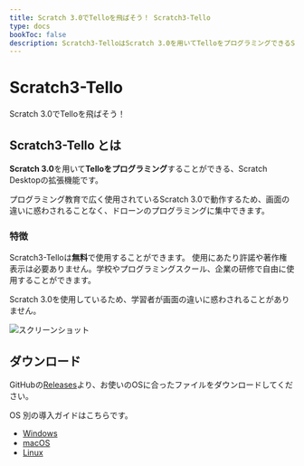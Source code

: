 ```yaml
---
title: Scratch 3.0でTelloを飛ばそう！ Scratch3-Tello
type: docs
bookToc: false
description: Scratch3-TelloはScratch 3.0を用いてTelloをプログラミングできるScratch Desktopの拡張機能です。
---
```


# Scratch3-Tello
Scratch 3.0でTelloを飛ばそう！

## Scratch3-Tello とは
**Scratch 3.0**を用いて**Telloをプログラミング**することができる、Scratch Desktopの拡張機能です。

プログラミング教育で広く使用されているScratch 3.0で動作するため、画面の違いに惑わされることなく、ドローンのプログラミングに集中できます。

### 特徴
Scratch3-Telloは**無料**で使用することができます。
使用にあたり許諾や著作権表示は必要ありません。学校やプログラミングスクール、企業の研修で自由に使用することができます。

Scratch 3.0を使用しているため、学習者が画面の違いに惑わされることがありません。

![スクリーンショット](/images/intro_ja.png)

## ダウンロード
GitHubの[Releases](https://github.com/kebhr/scratch3-tello/releases)より、お使いのOSに合ったファイルをダウンロードしてください。

OS 別の導入ガイドはこちらです。
- [Windows](docs/getting-started/windows)
- [macOS](docs/getting-started/macos)
- [Linux](docs/getting-started/linux)
